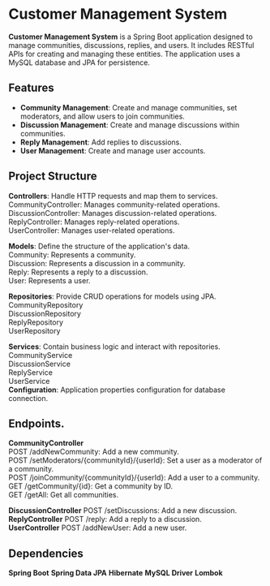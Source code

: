 # Customer Management System

**Customer Management System** is a Spring Boot application designed to manage communities, discussions, replies, and users. It includes RESTful APIs for creating and managing these entities. The application uses a MySQL database and JPA for persistence.

## Features

- <b>Community Management</b></span>: Create and manage communities, set moderators, and allow users to join communities.
- <b>Discussion Management</b></span>: Create and manage discussions within communities.
- <b>Reply Management</b></span>: Add replies to discussions.
- <b>User Management</b></span>: Create and manage user accounts.

## Project Structure

**Controllers**: Handle HTTP requests and map them to services. <br>
CommunityController: Manages community-related operations. <br>
DiscussionController: Manages discussion-related operations.<br>
ReplyController: Manages reply-related operations.<br>
UserController: Manages user-related operations.<br>

**Models**: Define the structure of the application's data.<br>
Community: Represents a community.<br>
Discussion: Represents a discussion in a community.<br>
Reply: Represents a reply to a discussion.<br>
User: Represents a user.<br>

**Repositories**: Provide CRUD operations for models using JPA.<br>
CommunityRepository<br>
DiscussionRepository<br>
ReplyRepository<br>
UserRepository<br>

**Services**: Contain business logic and interact with repositories.<br>
CommunityService<br>
DiscussionService<br>
ReplyService<br>
UserService<br>
**Configuration**: Application properties configuration for database connection. <br>


## Endpoints.

**CommunityController** <br>
POST /addNewCommunity: Add a new community. <br>
POST /setModerators/{communityId}/{userId}: Set a user as a moderator of a community. <br>
POST /joinCommunity/{communityId}/{userId}: Add a user to a community. <br>
GET /getCommunity/{id}: Get a community by ID.<br>
GET /getAll: Get all communities.<br>

**DiscussionController**
POST /setDiscussions: Add a new discussion. <br>
**ReplyController**
POST /reply: Add a reply to a discussion.<br>
**UserController**
POST /addNewUser: Add a new user.<br>

## Dependencies
**Spring Boot**
**Spring Data JPA**
**Hibernate**
**MySQL Driver**
**Lombok**

